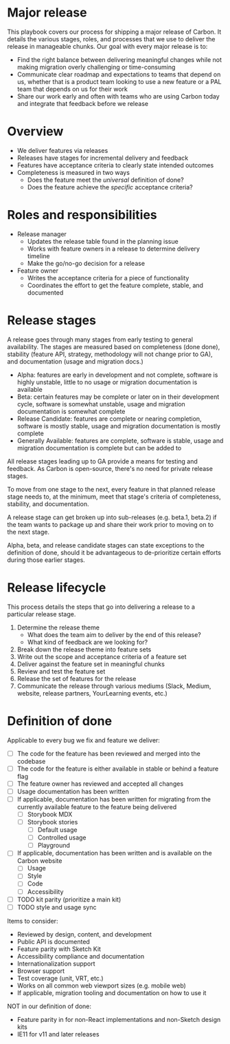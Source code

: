 # Major release

This playbook covers our process for shipping a major release of Carbon. It
details the various stages, roles, and processes that we use to deliver the
release in manageable chunks. Our goal with every major release is to:

- Find the right balance between delivering meaningful changes while not making
  migration overly challenging or time-consuming
- Communicate clear roadmap and expectations to teams that depend on us, whether
  that is a product team looking to use a new feature or a PAL team that depends
  on us for their work
- Share our work early and often with teams who are using Carbon today and
  integrate that feedback before we release

# Overview

- We deliver features via releases
- Releases have stages for incremental delivery and feedback
- Features have acceptance criteria to clearly state intended outcomes
- Completeness is measured in two ways
  - Does the feature meet the _universal_ definition of done?
  - Does the feature achieve the _specific_ acceptance criteria?

# Roles and responsibilities

- Release manager
  - Updates the release table found in the planning issue
  - Works with feature owners in a release to determine delivery timeline
  - Make the go/no-go decision for a release
- Feature owner
  - Writes the acceptance criteria for a piece of functionality
  - Coordinates the effort to get the feature complete, stable, and documented

# **Release stages**

A release goes through many stages from early testing to general availability.
The stages are measured based on completeness (done done), stability (feature
API, strategy, methodology will not change prior to GA), and documentation
(usage and migration docs.)

- Alpha: features are early in development and not complete, software is highly
  unstable, little to no usage or migration documentation is available
- Beta: certain features may be complete or later on in their development cycle,
  software is somewhat unstable, usage and migration documentation is somewhat
  complete
- Release Candidate: features are complete or nearing completion, software is
  mostly stable, usage and migration documentation is mostly complete
- Generally Available: features are complete, software is stable, usage and
  migration documentation is complete but can be added to

All release stages leading up to GA provide a means for testing and feedback. As
Carbon is open-source, there's no need for private release stages.

To move from one stage to the next, every feature in that planned release stage
needs to, at the minimum, meet that stage's criteria of completeness, stability,
and documentation.

A release stage can get broken up into sub-releases (e.g. beta.1, beta.2) if the
team wants to package up and share their work prior to moving on to the next
stage.

Alpha, beta, and release candidate stages can state exceptions to the definition
of done, should it be advantageous to de-prioritize certain efforts during those
earlier stages.

# Release lifecycle

This process details the steps that go into delivering a release to a particular
release stage.

1. Determine the release theme
   - What does the team aim to deliver by the end of this release?
   - What kind of feedback are we looking for?
2. Break down the release theme into feature sets
3. Write out the scope and acceptance criteria of a feature set
4. Deliver against the feature set in meaningful chunks
5. Review and test the feature set
6. Release the set of features for the release
7. Communicate the release through various mediums (Slack, Medium, website,
   release partners, YourLearning events, etc.)

# Definition of done

Applicable to every bug we fix and feature we deliver:

- [ ] The code for the feature has been reviewed and merged into the codebase
- [ ] The code for the feature is either available in stable or behind a feature
      flag
- [ ] The feature owner has reviewed and accepted all changes
- [ ] Usage documentation has been written
- [ ] If applicable, documentation has been written for migrating from the
      currently available feature to the feature being delivered
  - [ ] Storybook MDX
  - [ ] Storybook stories
    - [ ] Default usage
    - [ ] Controlled usage
    - [ ] Playground
- [ ] If applicable, documentation has been written and is available on the
      Carbon website
  - [ ] Usage
  - [ ] Style
  - [ ] Code
  - [ ] Accessibility
- [ ] TODO kit parity (prioritize a main kit)
- [ ] TODO style and usage sync

Items to consider:

- Reviewed by design, content, and development
- Public API is documented
- Feature parity with Sketch Kit
- Accessibility compliance and documentation
- Internationalization support
- Browser support
- Test coverage (unit, VRT, etc.)
- Works on all common web viewport sizes (e.g. mobile web)
- If applicable, migration tooling and documentation on how to use it

NOT in our definition of done:

- Feature parity in for non-React implementations and non-Sketch design kits
- IE11 for v11 and later releases

